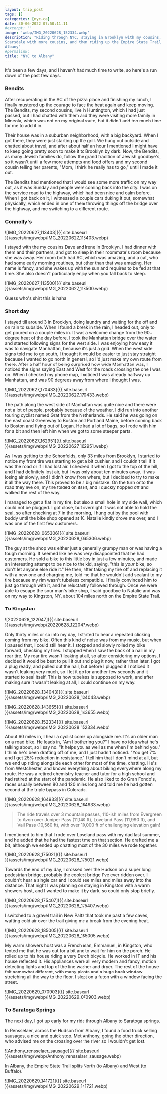 ```yaml
---
layout: trip_post
tags: []
categories: [nyc-ca]
date: 30-06-2022 07:50:11.11
#excerpt: ''
image: 'webp/IMG_20220628_152334.webp'
description: "Riding through NYC, staying in Brooklyn with my cousins,
Scarsdale with more cousins, and then riding up the Empire State Trail to
Albany"
#permalink:
title: "NYC to Albany"
---
```


It's been a few days, and I haven't had much time to write, so here's a run down of the past few days.

### Bendits

After recuperating in the AC of the pizza place and finishing my lunch, I finally mustered up the courage to face the heat again and keep moving. The Bendits, my second cousins, live in Huntington, which I had just passed, but I had chatted with them and they were visiting more family in Mineola, which was not on my original route, but it didn't add too much time for me to add it in.

Their house was in a suburban neighborhood, with a big backyard. When I got there, they were just starting up the grill. We hung out outside and chatted about travel, and after about half an hour I mentioned I might have to keep going pretty soon to make it to Brooklyn by dark. Now, the Bendits, as many Jewish families do, follow the grand tradition of Jewish goodbye's, so it wasn't until a few more attempts and food offers and my second cousin telling her parents, "Mom, I think he really has to go," until I made it out.

The Bendits had mentioned that I would see some more traffic on my way out, as it was Sunday and people were coming back into the city. I was on the service road to the highway, which had been nice and calm before. When I got back on it, I witnessed a couple cars duking it out, somewhat physically, which ended in one of them throwing things off the bridge over the highway, and me switching to a different route.

### Connolly's

![IMG_20220627_113403]({{ site.baseurl }}/assets/img/webp/IMG_20220627_113403.webp)

I stayed with the my cousins Dave and Irene in Brooklyn. I had dinner with them and their partners, and got to sleep in their roommate's room because she was away. Her room both had AC, which was amazing, and a cat, who had some early morning routines, but other than that was amazing. Her name is fancy, and she wakes up with the sun and requires to be fed at that time. She also doesn't particularly enjoy when you fall back to sleep.

![IMG_20220627_113500]({{ site.baseurl }}/assets/img/webp/IMG_20220627_113500.webp)

Guess who's shirt this is haha

### Short day

I stayed till around 3 in Brooklyn, doing laundry and waiting for the off and on rain to subside. When I found a break in the rain, I headed out, only to get poured on a couple miles in. It was a welcome change from the 90+ degree heat of the day before. I took the Manhattan bridge over the water and started following signs for the west side. I was enjoying how easy it was to navigate Manhattan, because it's just a grid. When the west side signs told me to go south, I thought it would be easier to just stay straight because I wanted to go north in general, so I'd just make my own route from there. After a half hour of being surprised how wide Manhattan was, I noticed the signs saying East and West for the roads crossing the one I was on. When I checked my phone map, I noticed I was already halfway up Manhattan, and was 90 degrees away from where I thought I was.

![IMG_20220627_170433]({{ site.baseurl }}/assets/img/webp/IMG_20220627_170433.webp)

The path along the west side of Manhattan was quite nice and there were not a lot of people, probably because of the weather. I did run into another touring cyclist named Grat from the Netherlands. He said he was going on the east coast Greenway to Boston and Portland Maine, before coming back to Boston and flying out of Logan. He had a lot of bags, so I rode with him for a bit and then left him when we got to some steeper parts.

![IMG_20220627_162951]({{ site.baseurl }}/assets/img/webp/IMG_20220627_162951.webp)

As I was getting to the Schonfelds, only 33 miles from Brooklyn, I started to notice my front tire was starting to get a bit cushier, and I couldn't tell if it was the road or if I had lost air. I checked it when I got to the top of the hill, and I had definitely lost air, but I was only about ten minutes away. It was losing air slowly, and I didn't know from where, but I decided to try to make it all the way there. This proved to be a big mistake. On the turn onto the road they live on, my tire folded on itself, and I quickly hopped off and walked the rest of the way.

I managed to get a flat in my tire, but also a small hole in my side wall, which could not be plugged. I got close, but overnight it was not able to hold the seal, so after checking at 7 in the morning, I hung out by the pool with buddy until the bike shop opened at 10. Natalie kindly drove me over, and I was one of the first few customers.

![IMG_20220628_065306]({{ site.baseurl }}/assets/img/webp/IMG_20220628_065306.webp)

The guy at the shop was either just a generally grumpy man or was having a tough morning. It seemed like he was very disappointed that he had customers. He sold a bike to this little boy in just a few minutes, and made an interesting attempt to be nice to the kid, saying, "this is *your* bike, so don't let anyone else ride it." He then, after taking my tire off and replacing it with a new one and charging me, told me that he wouldn't add sealant to my tire because my rim wasn't tubeless compatible. I finally convinced him to just go through with it, and he reluctantly followed through. Once we were able to escape the sour man's bike shop, I said goodbye to Natalie and was on my way to Kingston, NY, about 104 miles north on the Empire State Trail.

### To Kingston

![20220628_122047]({{ site.baseurl }}/assets/img/webp/20220628_122047.webp)

Only thirty miles or so into my day, I started to hear a repeated clicking coming from my bike. Often this kind of noise was from my music, but when I paused that, I could still hear it. I stopped and slowly rolled my bike forward, checking my tires. I stopped when I saw the back of a nail in my rear tire. My rear tire wasn't leaking at all, so after considering my options, I decided it would be best to pull it out and plug it now, rather than later. I got a plug ready, and pulled out the nail, but before I plugged it I noticed it wasn't leaking very much, so I let it go for another few seconds and it started to seal itself. This is how tubeless is supposed to work, and after making sure it wasn't leaking at all, I could continue on my way.

![IMG_20220628_134043]({{ site.baseurl }}/assets/img/webp/IMG_20220628_134043.webp)

![IMG_20220628_143655]({{ site.baseurl }}/assets/img/webp/IMG_20220628_143655.webp)

![IMG_20220628_152334]({{ site.baseurl }}/assets/img/webp/IMG_20220628_152334.webp)

About 60 miles in, I hear a cyclist come up alongside me. It's an older man on a road bike. He leads in, "Am I bothering you?" I have no idea what he's talking about, so I say no. "It helps you as well as me when I'm behind you." I think he's been drafting off of me, and I just hadn't noticed. "You get 7% and I get 25% reduction in resistance." I tell him that I don't mind at all, but we end up riding alongside each other for most of the time, chatting. He's from Westchester, and knows everything about biking everywhere along my route. He was a retired chemistry teacher and tutor for a high school and had retired at the start of the pandemic. He also liked to do Gran Fondo's, races usually between 80 and 120 miles long and told me he had gotten second at the triple bypass in Colorado.

![IMG_20220628_164933]({{ site.baseurl }}/assets/img/webp/IMG_20220628_164933.webp)

> The ride travels over 3 mountain passes, 110-ish miles from Evergreen to Avon over Juniper Pass (11,140 ft), Loveland Pass (11,990 ft), and Vail Pass (10,560 ft), with over 10,000 ft of challenging elevation gain!

I mentioned to him that I rode over Loveland pass with my dad last summer, and he added that he had the fastest time on that section. He drafted me a bit, although we ended up chatting most of the 30 miles we rode  together.

![IMG_20220628_175021]({{ site.baseurl }}/assets/img/webp/IMG_20220628_175021.webp)

Towards the end of my day, I crossed over the Hudson on a super long pedestrian bridge, probably the coolest bridge I've ever ridden over. I couldn't hear a single car and I could see miles and miles away into the distance. That night I was planning on staying in Kingston with a warm showers host, and I wanted to make it by dark, so could only stop briefly.

![IMG_20220628_175407]({{ site.baseurl }}/assets/img/webp/IMG_20220628_175407.webp)

I switched to a gravel trail in New Paltz that took me past a few caves, wafting cold air over the trail giving me a break from the evening heat.

![IMG_20220628_185005]({{ site.baseurl }}/assets/img/webp/IMG_20220628_185005.webp)

My warm showers host was a French man, Emmanuel, in Kingston, who texted me that he was out for a bit and to wait for him on the porch. He rolled up to his house riding a very Dutch bicycle. He worked in IT and his house reflected it. His appliances were all very modern and fancy, motion detecting lights and top of the line washer and dryer. The rest of the house felt somewhat different, with many plants and a huge back window stretching all the way to the floor. I slept on a futon with a window facing the street.

![IMG_20220629_070903]({{ site.baseurl }}/assets/img/webp/IMG_20220629_070903.webp)

### To Saratoga Springs

The next day, I got up early for my ride through Albany to Saratoga springs.

In Rensselaer, across the Hudson from Albany, I found a food truck selling sausages, a nice and quick stop. Met Anthony, going the other direction, who advised me on the crossing over the river so I wouldn't get lost.

![Anthony_rensselaer_sausage]({{ site.baseurl }}/assets/img/webp/Anthony_rensselaer_sausage.webp)

In Albany, the Empire State Trail splits North (to Albany) and West (to Buffalo).

![IMG_20220629_141721]({{ site.baseurl }}/assets/img/webp/IMG_20220629_141721.webp)
